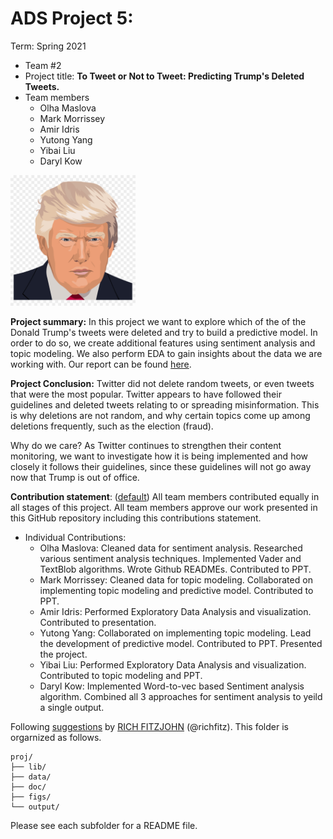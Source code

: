 # ADS Project 5: 

Term: Spring 2021

+ Team #2
+ Project title: <b>To Tweet or Not to Tweet: Predicting Trump's Deleted Tweets.</b>
+ Team members
	+ Olha Maslova
	+ Mark Morrissey
	+ Amir Idris
	+ Yutong Yang
	+ Yibai Liu
	+ Daryl Kow

<img src="figs/trump.png" width="200">

**Project summary:** In this project we want to explore which of the of the Donald Trump's tweets were deleted and try to build a predictive model. In order to do so, we create additional features using sentiment analysis and topic modeling. We also perform EDA to gain insights about the data we are working with. Our report can be found [here](doc/main.pdf). 

**Project Conclusion:** Twitter did not delete random tweets, or even tweets that were the most popular. Twitter appears to have followed their guidelines and deleted tweets relating to or spreading misinformation. This is why deletions are not random, and why certain topics come up among deletions frequently, such as the election (fraud).

Why do we care? As Twitter continues to strengthen their content monitoring, we want to investigate how it is being implemented and how closely it follows their guidelines, since these guidelines will not go away now that Trump is out of office.
	
**Contribution statement**: ([default](doc/a_note_on_contributions.md)) All team members contributed equally in all stages of this project. All team members approve our work presented in this GitHub repository including this contributions statement. 

+ Individual Contributions:
	+ Olha Maslova: Cleaned data for sentiment analysis. Researched various sentiment analysis techniques. Implemented Vader and TextBlob algorithms. Wrote Github READMEs. Contributed to PPT. 
	+ Mark Morrissey: Cleaned data for topic modeling. Collaborated on implementing topic modeling and predictive model. Contributed to PPT. 
	+ Amir Idris: Performed Exploratory Data Analysis and visualization. Contributed to presentation. 
	+ Yutong Yang: Collaborated on implementing topic modeling. Lead the development of predictive model. Contributed to PPT. Presented the project. 
	+ Yibai Liu: Performed Exploratory Data Analysis and visualization. Contributed to topic modeling and PPT. 
	+ Daryl Kow: Implemented Word-to-vec based Sentiment analysis algorithm. Combined all 3 approaches for sentiment analysis to yeild a single output.

Following [suggestions](http://nicercode.github.io/blog/2013-04-05-projects/) by [RICH FITZJOHN](http://nicercode.github.io/about/#Team) (@richfitz). This folder is orgarnized as follows.

```
proj/
├── lib/
├── data/
├── doc/
├── figs/
└── output/
```

Please see each subfolder for a README file.
